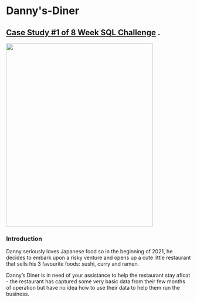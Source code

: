 # Danny's-Diner
## [Case Study #1 of 8 Week SQL Challenge](https://8weeksqlchallenge.com/case-study-1/) .
<img src="https://8weeksqlchallenge.com/images/case-study-designs/1.png" width="400" height="500">

### Introduction

<div>
Danny seriously loves Japanese food so in the beginning of 2021, he decides to embark upon a risky venture and opens up a cute little restaurant that sells his 3 favourite foods: sushi, curry and ramen.

Danny’s Diner is in need of your assistance to help the restaurant stay afloat - the restaurant has captured some very basic data from their few months of operation but have no idea how to use their data to help them run the business.
 <div/>
